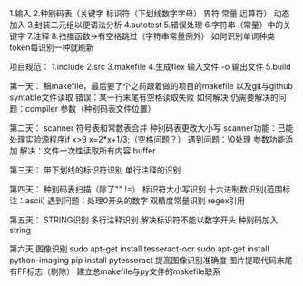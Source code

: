 1.输入 
2.种别码表（关键字 标识符（下划线数字字母） 界符 常量 运算符） 动态加入
3.封装二元组以便语法分析
4.autotest
5.错误处理
6.字符串（常量）中的关键字
7.注释
8.扫描函数->有空格跳过（字符串常量例外） 如何识别单词种类 token每识别一种就刷新   

项目规范：
1.include
2.src
3.makefile
4.生成flex 输入文件 -o 输出文件
5.build


第一天：
稿makefile，最后要了个之前跟着做的项目的makefile
以及git与github
syntable文件读取 错误：某一行末尾有空格读取失败 如何解决
仍需要解决的问题：compiler 参数（种别码表文件位置）

第二天：
scanner 符号表和常数表合并 种别码表更改大小写
scanner功能：已能处理实验源程序if x>9 x=2*x+1/3;（空格问题？）
遇到问题：\0处理
参数功能添加 解决：文件一次性读取所有内容 buffer

第三天：
带下划线的标识符识别
单行注释的识别

第四天：
种别码表扫描（除了"" !=）
标识符大小写识别
十六进制数识别(范围标注：ascii)
遇到问题：处理0开头的数字
双精度常量识别 regex引用

第五天：
STRING识别
多行注释识别
解决标识符不能以数字开头
种别码加入string

第六天
图像识别
sudo apt-get install tesseract-ocr
sudo apt-get install python-imaging
pip install pytesseract
提高图像识别准确度
图片提取代码末尾有FF标志（剔除）
建立总makefile与py文件的makefile联系
